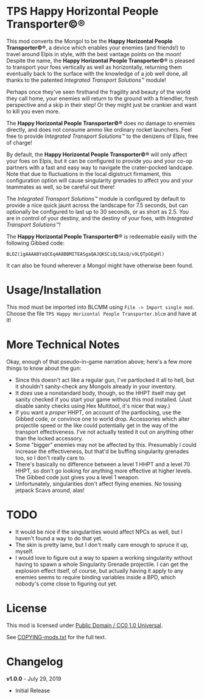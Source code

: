 TPS Happy Horizontal People Transporter©®
=========================================

This mod converts the Mongol to be the **Happy Horizontal People
Transporter©®**, a device which enables your enemies (and friends!)
to travel around Elpis in style, with the best vantage points on
the moon!  Despite the name, the **Happy Horizontal People Transporter©®**
is pleased to transport your foes vertically as well as horizontally,
returning them eventually back to the surface with the knowledge of a
job well done, all thanks to the patented *Integrated Transport
Solutions™* module!

Perhaps once they've seen firsthand the fragility and beauty of the
world they call home, your enemies will return to the ground with a
friendlier, fresh perspective and a skip in their step!  Or they
might just be crankier and want to kill you even more.

The **Happy Horizontal People Transporter©®** does *no* damage to enemies
directly, and does not consume ammo like ordinary rocket launchers.
Feel free to provide *Integrated Transport Solutions™* to the denizens
of Elpis, free of charge!

By default, the **Happy Horizontal People Transporter©®** will only
affect your foes on Elpis, but it can be configured to provide you and
your co-op partners with a fast and easy way to navigate the crater-pocked
landcape.  Note that due to fluctuations in the local digistruct firmament,
this configuration option will cause singularity grenades to affect you and
your teammates as well, so be careful out there!

The *Integrated Transport Solutions™* module is configured by default to
provide a nice quick jaunt across the landscape for 7.5 seconds, but can
optionally be configured to last up to 30 seconds, or as short as 2.5.
*You* are in control of your destiny, and the destiny of your foes, with
*Integrated Transport Solutions™!*

The **Happy Horizontal People Transporter©®** is redeemable easily with
the following Gibbed code:

    BLOZ(igAAAABYaQCEq4A8BBMITEASgaQAJQKSCiQLSAiQ/v9LQTpGEgHl)

It can also be found wherever a Mongol might have otherwise been found.

Usage/Installation
==================

This mod must be imported into BLCMM using `File -> Import single mod`.
Choose the file `TPS Happy Horizontal People Transporter.blcm` and have at it!

More Technical Notes
====================

Okay, enough of that pseudo-in-game narration above; here's a few more
things to know about the gun:

- Since this doesn't act like a regular gun, I've partlocked it all to
  hell, but it shouldn't sanity-check any Mongols already in your inventory.
- It *does* use a nonstandard body, though, so the HHPT itself may get
  sanity checked if you start your game without this mod installed.  (Just
  disable sanity checks using Hex Multitool, it's nicer that way.)
- If you want a *proper* HHPT, on account of the partlocking, use the
  Gibbed code, or convince one to world drop.  Accessories which alter
  projectile speed or the like could potentially get in the way of the
  transport effectiveness.  I've not actually tested it out on anything
  other than the locked accessory.
- Some "bigger" enemies may not be affected by this.  Presumably I could
  increase the effectiveness, but that'd be buffing singularity grenades
  too, so I don't really care to.
- There's basically no difference between a level 1 HHPT and a level 70
  HHPT, so don't go looking for anything more effective at higher levels.
  The Gibbed code just gives you a level 1 weapon.
- Unfortunately, singularities don't affect flying enemies.  No tossing
  jetpack Scavs around, alas!

TODO
====

- It would be nice if the singularities would affect NPCs as well, but
  I haven't found a way to do that yet.
- The skin is pretty lame, but I don't really care enough to spruce it up,
  myself.
- I would love to figure out a way to spawn a working singularity without
  having to spawn a whole Singularity Grenade projectile.  I can get the
  explosion effect itself, of course, but actually having it apply to any
  enemies seems to require binding variables inside a BPD, which nobody's
  come close to figuring out yet.

License
=======

This mod is licensed under
[Public Domain / CC0 1.0 Universal](https://creativecommons.org/publicdomain/zero/1.0/).

See [COPYING-mods.txt](../COPYING-mods.txt) for the full text.

Changelog
=========

**v1.0.0** - July 29, 2019
 * Initial Release
